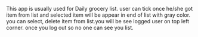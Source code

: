  This app is usually used for Daily grocery list. user can tick once he/she got item from list and selected item will be appear in end of list with gray color. you can select, delete item from list.you will be see logged user on top left corner. once you log out  so no one can see you list.  
